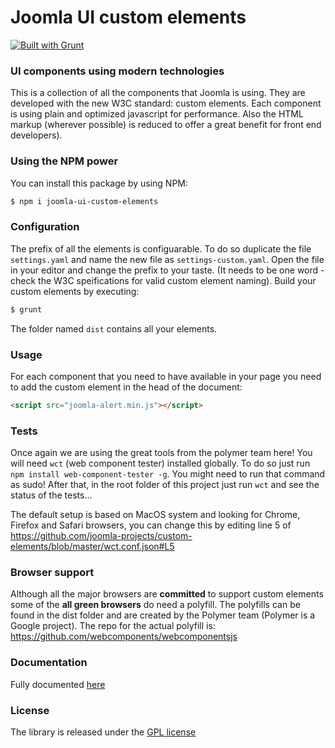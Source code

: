 # Joomla UI custom elements

[![Built with Grunt](https://cdn.gruntjs.com/builtwith.svg)](http://gruntjs.com/)

### UI components using modern technologies

This is a collection of all the components that Joomla is using. They are developed with the new W3C standard: custom elements. Each component is using plain and optimized javascript for performance. Also the HTML markup (wherever possible) is reduced to offer a great benefit for front end developers).

### Using the NPM power

You can install this package by using NPM:
```bash
$ npm i joomla-ui-custom-elements
```

### Configuration

The prefix of all the elements is configuarable. To do so duplicate the file `settings.yaml` and name the new file as `settings-custom.yaml`. Open the file in your editor and change the prefix to your taste. (It needs to be one word - check the W3C speifications for valid custom element naming).
Build your custom elements by executing:
```bash
$ grunt
```
The folder named `dist` contains all your elements.

### Usage

For each component that you need to have available in your page you need to add the custom element in the head of the document:
```html
<script src="joomla-alert.min.js"></script>
```

### Tests

Once again we are using the great tools from the polymer team here!
You will need `wct` (web component tester) installed globally. To do so just run `npm install web-component-tester -g`.
You might need to run that command as sudo!
After that, in the root folder of this project just run `wct` and see the status of the tests...

The default setup is based on MacOS system and looking for Chrome, Firefox and Safari browsers, you can change this by editing line 5 of https://github.com/joomla-projects/custom-elements/blob/master/wct.conf.json#L5

### Browser support

Although all the major browsers are **committed** to support custom elements some of the **all green browsers** do need a polyfill. The polyfills can be found in the dist folder and are created by the Polymer team (Polymer is a Google project).
The repo for the actual polyfill is: https://github.com/webcomponents/webcomponentsjs

### Documentation
Fully documented [here](https://joomla-projects.github.io/custom-elements/)

### License

The library is released under the [GPL license](LICENSE)
